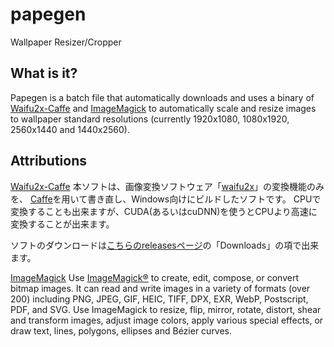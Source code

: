 # papegen
Wallpaper Resizer/Cropper

## What is it?
Papegen is a batch file that automatically downloads and uses a binary of [Waifu2x-Caffe](https://github.com/lltcggie/waifu2x-caffe) and [ImageMagick](https://github.com/ImageMagick/ImageMagick) to automatically scale and resize images to wallpaper standard resolutions (currently 1920x1080, 1080x1920, 2560x1440 and 1440x2560).

## Attributions
[Waifu2x-Caffe](https://github.com/lltcggie/waifu2x-caffe)
本ソフトは、画像変換ソフトウェア「[waifu2x](https://github.com/nagadomi/waifu2x)」の変換機能のみを、
[Caffe](http://caffe.berkeleyvision.org/)を用いて書き直し、Windows向けにビルドしたソフトです。
CPUで変換することも出来ますが、CUDA(あるいはcuDNN)を使うとCPUより高速に変換することが出来ます。

ソフトのダウンロードは[こちらのreleasesページ](https://github.com/lltcggie/waifu2x-caffe/releases)の「Downloads」の項で出来ます。

[ImageMagick](https://github.com/ImageMagick/ImageMagick)
Use [ImageMagick®](https://imagemagick.org/) to create, edit, compose, or convert bitmap images. It can read and write images in a variety of formats (over 200) including PNG, JPEG, GIF, HEIC, TIFF, DPX, EXR, WebP, Postscript, PDF, and SVG. Use ImageMagick to resize, flip, mirror, rotate, distort, shear and transform images, adjust image colors, apply various special effects, or draw text, lines, polygons, ellipses and Bézier curves.
